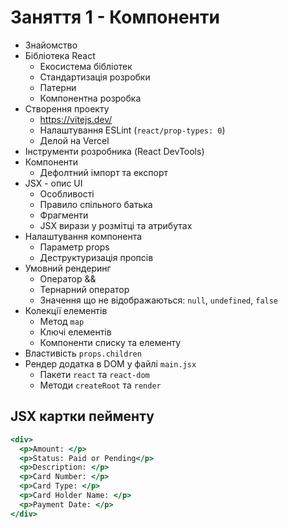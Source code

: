 # Заняття 1 - Компоненти

- Знайомство
- Бібліотека React
  - Екосистема бібліотек
  - Стандартизація розробки
  - Патерни
  - Компонентна розробка
- Створення проекту
  - https://vitejs.dev/
  - Налаштування ESLint (`react/prop-types: 0`)
  - Делой на Vercel
- Інструменти розробника (React DevTools)
- Компоненти
  - Дефолтний імпорт та експорт
- JSX - опис UI
  - Особливості
  - Правило спільного батька
  - Фрагменти
  - JSX вирази у розмітці та атрибутах
- Налаштування компонента
  - Параметр props
  - Деструктуризація пропсів
- Умовний рендеринг
  - Оператор &&
  - Тернарний оператор
  - Значення що не відображаються: `null`, `undefined`, `false`
- Колекції елементів
  - Метод `map`
  - Ключі елементів
  - Компоненти списку та елементу
- Властивість `props.children`
- Рендер додатка в DOM у файлі `main.jsx`
  - Пакети `react` та `react-dom`
  - Методи `createRoot` та `render`

## JSX картки пейменту

```jsx
<div>
  <p>Amount: </p>
  <p>Status: Paid or Pending</p>
  <p>Description: </p>
  <p>Card Number: </p>
  <p>Card Type: </p>
  <p>Card Holder Name: </p>
  <p>Payment Date: </p>
</div>
```
